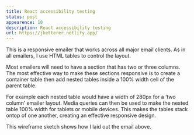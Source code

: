 ```yaml
---
title: React accessibility testing
status: post
appearence: 10
description: React accessibility testing
url: https://jketterer.netlify.app/
---
```


This is a responsive emailer that works across all major email clients. As in all emailers, I use HTML tables to control the layout.

Most emailers will need to have a section that has two or three columns. The most effective way to make these sections responsive is to create a container table then add nested tables inside a 100% width <td> cell of the parent table.

For example each nested table would have a width of 280px for a ‘two column’ emailer layout. Media queries can then be used to make the nested table 100% width for tablets or mobile devices. This makes the tables stack ontop of one another, creating an effective responsive design.

This wireframe sketch shows how I laid out the email above.
